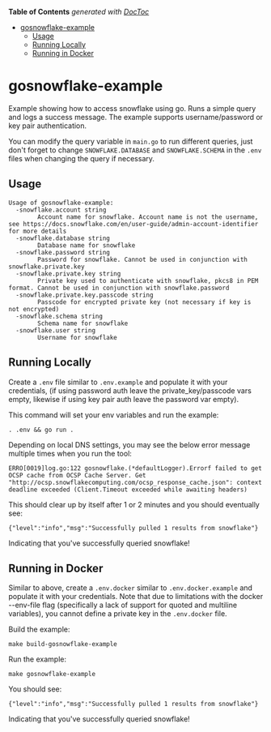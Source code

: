 <!-- START doctoc generated TOC please keep comment here to allow auto update -->
<!-- DON'T EDIT THIS SECTION, INSTEAD RE-RUN doctoc TO UPDATE -->
**Table of Contents**  *generated with [DocToc](https://github.com/thlorenz/doctoc)*

- [gosnowflake-example](#gosnowflake-example)
  - [Usage](#usage)
  - [Running Locally](#running-locally)
  - [Running in Docker](#running-in-docker)

<!-- END doctoc generated TOC please keep comment here to allow auto update -->

# gosnowflake-example
Example showing how to access snowflake using go. Runs a simple query and logs
a success message. The example supports username/password or key pair authentication.
  
You can modify the query variable in `main.go` to run different queries, just
don't forget to change `SNOWFLAKE.DATABASE` and `SNOWFLAKE.SCHEMA` in the `.env`
files when changing the query if necessary.

## Usage

```
Usage of gosnowflake-example:
  -snowflake.account string
        Account name for snowflake. Account name is not the username, see https://docs.snowflake.com/en/user-guide/admin-account-identifier for more details
  -snowflake.database string
        Database name for snowflake
  -snowflake.password string
        Password for snowflake. Cannot be used in conjunction with snowflake.private.key
  -snowflake.private.key string
        Private key used to authenticate with snowflake, pkcs8 in PEM format. Cannot be used in conjunction with snowflake.password
  -snowflake.private.key.passcode string
        Passcode for encrypted private key (not necessary if key is not encrypted)
  -snowflake.schema string
        Schema name for snowflake
  -snowflake.user string
        Username for snowflake
```

## Running Locally

Create a `.env` file similar to `.env.example` and populate it with your
credentials, (if using password auth leave the private_key/passcode vars empty,
likewise if using key pair auth leave the password var empty).

This command will set your env variables and run the example:
```
. .env && go run .
```

Depending on local DNS settings, you may see the below error message multiple
times when you run the tool:
```
ERRO[0019]log.go:122 gosnowflake.(*defaultLogger).Errorf failed to get OCSP cache from OCSP Cache Server. Get "http://ocsp.snowflakecomputing.com/ocsp_response_cache.json": context deadline exceeded (Client.Timeout exceeded while awaiting headers)
```

This should clear up by itself after 1 or 2 minutes and you should eventually
see:
```
{"level":"info","msg":"Successfully pulled 1 results from snowflake"}
```
Indicating that you've successfully queried snowflake!

## Running in Docker

Similar to above, create a `.env.docker` similar to `.env.docker.example` and
populate it with your credentials. Note that due to limitations with the docker
--env-file flag (specifically a lack of support for quoted and multiline
variables), you cannot define a private key in the `.env.docker` file.

Build the example:
```
make build-gosnowflake-example
```

Run the example:
```
make gosnowflake-example
```

You should see:
```
{"level":"info","msg":"Successfully pulled 1 results from snowflake"}
```
Indicating that you've successfully queried snowflake!